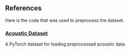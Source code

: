 ## References

Here is the code that was used to preprocess the dataset.

### [Acoustic Dataset](acoustic_dataset.md)

A PyTorch dataset for loading preprocessed acoustic data.

